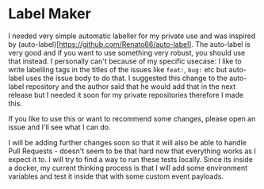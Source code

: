 # Label Maker

I needed very simple automatic labeller for my private use and was inspired by (auto-label)[https://github.com/Renato66/auto-label].
The auto-label is very good and if you want to use something very robust, you should use that instead. I personally can't because of my specific usecase:
I like to write labelling tags in the titles of the issues like `feat:`, `bug:` etc but auto-label uses the issue body to do that. I suggested this change to the auto-label repository and the author said that he would add that in the next release but I needed it soon for my private repositories therefore I made this.

If you like to use this or want to recommend some changes, please open an issue and I'll see what I can do.


I will be adding further changes soon so that it will also be able to handle Pull Requests - doesn't seem to be that hard now that everything works as I expect it to. I will try to find a way to run these tests locally. Since its inside a docker, my current thinking process is that I will add some environment variables and test it inside that with some custom event payloads.